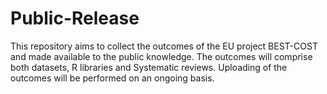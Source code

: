 # Public-Release
This repository aims to collect the outcomes of the EU project BEST-COST and made available to the public knowledge. The outcomes will comprise both datasets, R libraries and Systematic reviews. Uploading of the outcomes will be performed on an ongoing basis.
